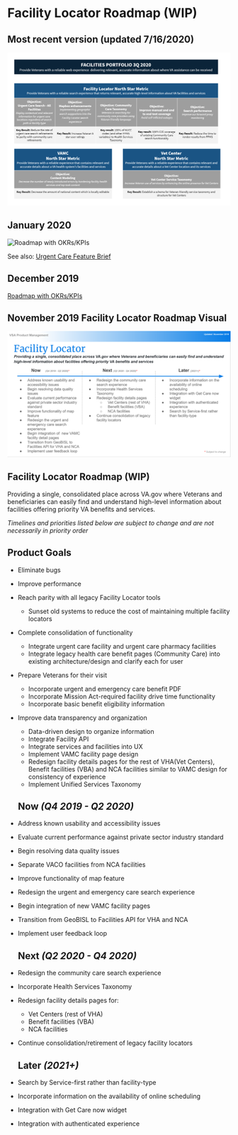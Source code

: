 # Facility Locator Roadmap (WIP)

## Most recent version (updated 7/16/2020)
![3Q Roadmap with OKRs/KPIs](https://github.com/department-of-veterans-affairs/va.gov-team/blob/master/products/facilities/facility-locator/images/faciities%20portfolio%203q2020.png)

## January 2020
![Roadmap with OKRs/KPIs](https://github.com/department-of-veterans-affairs/va.gov-team/blob/master/products/facilities/facility-locator/images/FL%20Objectives%2C%20OKRs%20and%20Roadmap%20items%2001.20.jpg)

See also: [Urgent Care Feature Brief](https://github.com/department-of-veterans-affairs/va.gov-team/blob/master/products/facilities/facility-locator/product/urgent_care_feature_brief.md)

## December 2019 
[Roadmap with OKRs/KPIs](https://github.com/department-of-veterans-affairs/va.gov-team/blob/master/products/facilities/facility-locator/product/FL%20Objectives%2C%20OKRs%20and%20Roadmap%20items%2012.19%20(2).pdf)

## November 2019 Facility Locator Roadmap Visual

![Roadmap Visual](https://github.com/department-of-veterans-affairs/va.gov-team/blob/master/products/facilities/facility-locator/images/Facility%20Locator%20Roadmap%20(WIP).png)

## Facility Locator Roadmap (WIP)

Providing a single, consolidated place across VA.gov where Veterans and beneficiaries can easily find and understand high-level information about facilities offering priority VA benefits and services. 

*Timelines and priorities listed below are subject to change and are not necessarily in priority order*

## Product Goals 
- Eliminate bugs 
- Improve performance
- Reach parity with all legacy Facility Locator tools
  - Sunset old systems to reduce the cost of maintaining multiple facility locators
- Complete consolidation of functionality
  - Integrate urgent care facility and urgent care pharmacy facilities
  - Integrate legacy health care benefit pages (Community Care) into existing architecture/design and clarify each for user
- Prepare Veterans for their visit
  - Incorporate urgent and emergency care benefit PDF
  - Incorporate Mission Act-required facility drive time functionality
  - Incorporate basic benefit eligibility information
- Improve data transparency and organization
  - Data-driven design to organize information
  - Integrate Facility API
  - Integrate services and facilities into UX
  - Implement VAMC facility page design 
  - Redesign facility details pages for the rest of VHA(Vet Centers), Benefit facilities (VBA) and NCA facilities similar to VAMC design for consistency of experience
  - Implement Unified Services Taxonomy
  
  ## Now *(Q4 2019 - Q2 2020)*
  
- Address known usability and accessibility issues
- Evaluate current performance against private sector industry standard
- Begin resolving data quality issues
- Separate VACO facilities from NCA facilities
- Improve functionality of map feature
- Redesign the urgent and emergency care search experience
- Begin integration of new VAMC facility pages
- Transition from GeoBISL to Facilities API for VHA and NCA
- Implement user feedback loop
  
  ## Next *(Q2 2020 - Q4 2020)*
  
- Redesign the community care search experience
- Incorporate Health Services Taxonomy
- Redesign facility details pages for:
  - Vet Centers (rest of VHA)
  - Benefit facilities (VBA)
  - NCA facilities
- Continue consolidation/retirement of legacy facility locators
  
  ## Later *(2021+)*

- Search by Service-first rather than facility-type
- Incorporate information on the availability of online scheduling 
- Integration with Get Care now widget
- Integration with authenticated experience

